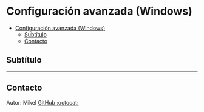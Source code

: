 # Configuración avanzada (Windows)

- [Configuración avanzada (Windows)](#configuración-avanzada-windows)
  - [Subtítulo](#subtítulo)
  - [Contacto](#contacto)


## Subtítulo



--- 

## Contacto

Autor: Mikel
[GitHub :octocat:](https://github.com/mikeldalmauc)